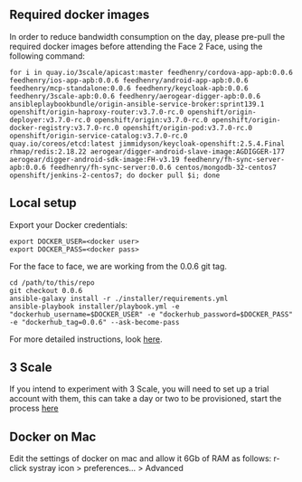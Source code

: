 ## Required docker images
In order to reduce bandwidth consumption on the day, please pre-pull the required docker images before attending the Face 2 Face, using the following command:
```
for i in quay.io/3scale/apicast:master feedhenry/cordova-app-apb:0.0.6 feedhenry/ios-app-apb:0.0.6 feedhenry/android-app-apb:0.0.6 feedhenry/mcp-standalone:0.0.6 feedhenry/keycloak-apb:0.0.6 feedhenry/3scale-apb:0.0.6 feedhenry/aerogear-digger-apb:0.0.6 ansibleplaybookbundle/origin-ansible-service-broker:sprint139.1 openshift/origin-haproxy-router:v3.7.0-rc.0 openshift/origin-deployer:v3.7.0-rc.0 openshift/origin:v3.7.0-rc.0 openshift/origin-docker-registry:v3.7.0-rc.0 openshift/origin-pod:v3.7.0-rc.0 openshift/origin-service-catalog:v3.7.0-rc.0 quay.io/coreos/etcd:latest jimmidyson/keycloak-openshift:2.5.4.Final rhmap/redis:2.18.22 aerogear/digger-android-slave-image:AGDIGGER-177 aerogear/digger-android-sdk-image:FH-v3.19 feedhenry/fh-sync-server-apb:0.0.6 feedhenry/fh-sync-server:0.0.6 centos/mongodb-32-centos7 openshift/jenkins-2-centos7; do docker pull $i; done
```

## Local setup
Export your Docker credentials:
```
export DOCKER_USER=<docker user>
export DOCKER_PASS=<docker pass>
```

For the face to face, we are working from the 0.0.6 git tag.
```
cd /path/to/this/repo
git checkout 0.0.6
ansible-galaxy install -r ./installer/requirements.yml
ansible-playbook installer/playbook.yml -e "dockerhub_username=$DOCKER_USER" -e "dockerhub_password=$DOCKER_PASS" -e "dockerhub_tag=0.0.6" --ask-become-pass
```
For more detailed instructions, look [here](https://github.com/feedhenry/mcp-standalone/blob/master/docs/walkthroughs/local-setup.adoc#local-setup).

## 3 Scale
If you intend to experiment with 3 Scale, you will need to set up a trial account with them, this can take a day or two to be provisioned, start the process [here](https://www.3scale.net/signup/)

## Docker on Mac
Edit the settings of docker on mac and allow it 6Gb of RAM as follows: r-click systray icon > preferences... > Advanced

